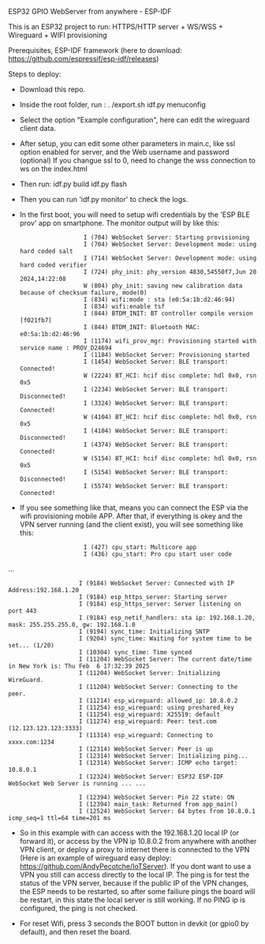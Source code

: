 ESP32 GPIO WebServer from anywhere - ESP-IDF

This is an ESP32 project to run: HTTPS/HTTP server + WS/WSS + Wireguard + WIFI provisioning

Prerequisites, ESP-IDF framework (here to download: https://github.com/espressif/esp-idf/releases)


Steps to deploy:
- Download this repo.
- Inside the root folder, run : 
  . <esp-idf instalation path>/export.sh 
  idf.py menuconfig 
- Select the option "Example configuration", here can edit the wireguard client data.
- After setup, you can edit some other parameters in main.c, like ssl option enabled for server, and the Web username and password (optional)
  If you changue ssl to 0, need to change the wss connection to ws on the index.html
- Then run:
  idf.py build
  idf.py flash
- Then you can run 'idf.py monitor' to check the logs.
- In the first boot, you will need to setup wifi credentials by the 'ESP BLE prov' app on smartphone. The monitor output will by like this:

                        I (704) WebSocket Server: Starting provisioning
                        I (704) WebSocket Server: Development mode: using hard coded salt
                        I (714) WebSocket Server: Development mode: using hard coded verifier
                        I (724) phy_init: phy_version 4830,54550f7,Jun 20 2024,14:22:08
                        W (804) phy_init: saving new calibration data because of checksum failure, mode(0)
                        I (834) wifi:mode : sta (e0:5a:1b:d2:46:94)
                        I (834) wifi:enable tsf
                        I (844) BTDM_INIT: BT controller compile version [f021fb7]
                        I (844) BTDM_INIT: Bluetooth MAC: e0:5a:1b:d2:46:96
                        I (1174) wifi_prov_mgr: Provisioning started with service name : PROV_D24694 
                        I (1184) WebSocket Server: Provisioning started
                        I (1454) WebSocket Server: BLE transport: Connected!
                        W (2224) BT_HCI: hcif disc complete: hdl 0x0, rsn 0x5
                        I (2234) WebSocket Server: BLE transport: Disconnected!
                        I (3324) WebSocket Server: BLE transport: Connected!
                        W (4104) BT_HCI: hcif disc complete: hdl 0x0, rsn 0x5
                        I (4104) WebSocket Server: BLE transport: Disconnected!
                        I (4374) WebSocket Server: BLE transport: Connected!
                        W (5154) BT_HCI: hcif disc complete: hdl 0x0, rsn 0x5
                        I (5154) WebSocket Server: BLE transport: Disconnected!
                        I (5574) WebSocket Server: BLE transport: Connected!

- If you see something like that, means you can connect the ESP via the wifi provisioning mobile APP. After that, if everything is okey and the VPN server running (and the client exist), you will see something like this:

                        I (427) cpu_start: Multicore app
                        I (436) cpu_start: Pro cpu start user code

...

                        I (9184) WebSocket Server: Connected with IP Address:192.168.1.20
                        I (9184) esp_https_server: Starting server
                        I (9184) esp_https_server: Server listening on port 443
                        I (9184) esp_netif_handlers: sta ip: 192.168.1.20, mask: 255.255.255.0, gw: 192.168.1.0
                        I (9194) sync_time: Initializing SNTP
                        I (9204) sync_time: Waiting for system time to be set... (1/20)
                        I (10304) sync_time: Time synced
                        I (11204) WebSocket Server: The current date/time in New York is: Thu Feb  6 17:32:39 2025
                        I (11204) WebSocket Server: Initializing WireGuard.
                        I (11204) WebSocket Server: Connecting to the peer.
                        I (11214) esp_wireguard: allowed_ip: 10.8.0.2
                        I (11254) esp_wireguard: using preshared_key
                        I (11254) esp_wireguard: X25519: default
                        I (11274) esp_wireguard: Peer: test.com (12.123.123.123:3333)
                        I (11314) esp_wireguard: Connecting to xxxx.com:1234
                        I (12314) WebSocket Server: Peer is up
                        I (12314) WebSocket Server: Initializing ping...
                        I (12314) WebSocket Server: ICMP echo target: 10.8.0.1
                        I (12324) WebSocket Server: ESP32 ESP-IDF WebSocket Web Server is running ... ...
                        
                        I (12394) WebSocket Server: Pin 22 state: ON
                        I (12394) main_task: Returned from app_main()
                        I (12524) WebSocket Server: 64 bytes from 10.8.0.1 icmp_seq=1 ttl=64 time=201 ms
  
- So in this example with can access with the 192.168.1.20 local IP (or forward it), or access by the VPN ip 10.8.0.2 from anywhere with another VPN client, or deploy a proxy to internet there is connected to the VPN  (Here is an example of wireguard easy deploy: https://github.com/AndyPecotche/IoTServer).
  If you dont want to use a VPN you still can access directly to the local IP.
  The ping is for test the status of the VPN server, because if the public IP of the VPN changes, the ESP needs to be restarted, so after some failiure pings the board will be restart, in this state the local server is still working. If no PING ip is configured, the ping is not checked.

- For reset Wifi, press 3 seconds the BOOT button in devkit (or gpio0 by default), and then reset the board.
